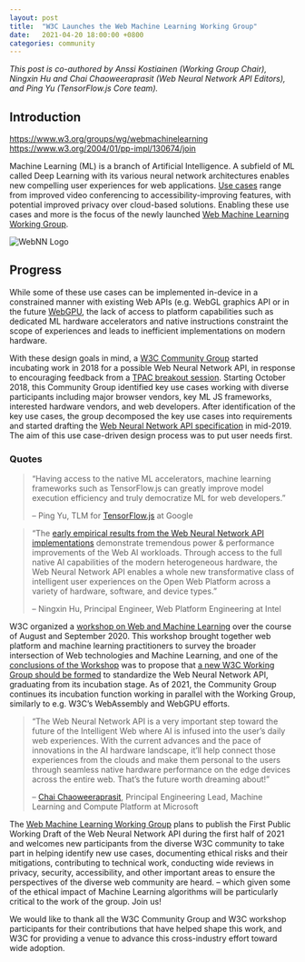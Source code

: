 ```yaml
---
layout: post
title:  "W3C Launches the Web Machine Learning Working Group"
date:   2021-04-20 18:00:00 +0800
categories: community
---
```


*This post is co-authored by Anssi Kostiainen (Working Group Chair), Ningxin Hu and Chai Chaoweeraprasit (Web Neural Network API Editors), and Ping Yu (TensorFlow.js Core team).*

## Introduction

https://www.w3.org/groups/wg/webmachinelearning
https://www.w3.org/2004/01/pp-impl/130674/join

Machine Learning (ML) is a branch of Artificial Intelligence. A subfield of ML called Deep Learning with its various neural network architectures enables new compelling user experiences for web applications. [Use cases](https://webmachinelearning.github.io/webnn/#usecases) range from improved video conferencing to accessibility-improving features, with potential improved privacy over cloud-based solutions. Enabling these use cases and more is the focus of the newly launched [Web Machine Learning Working Group](https://www.w3.org/groups/wg/webmachinelearning").

![WebNN Logo](https://www.w3.org/blog/wp-content/uploads/2021/04/webnn.png)

## Progress

While some of these use cases can be implemented in-device in a constrained manner with existing Web APIs (e.g. WebGL graphics API or in the future [WebGPU](https://gpuweb.github.io/gpuweb/), the lack of access to platform capabilities such as dedicated ML hardware accelerators and native instructions constraint the scope of experiences and leads to inefficient implementations on modern hardware.

With these design goals in mind, a [W3C Community Group](https://www.w3.org/community/webmachinelearning/) started incubating work in 2018 for a possible Web Neural Network API, in response to encouraging feedback from a [TPAC breakout session](https://www.w3.org/2018/10/24-webmachinelearning-minutes.html). Starting October 2018, this Community Group identified key use cases working with diverse participants including major browser vendors, key ML JS frameworks, interested hardware vendors, and web developers. After identification of the key use cases, the group decomposed the key use cases into requirements and started drafting the [Web Neural Network API specification](https://webmachinelearning.github.io/webnn) in mid-2019. The aim of this use case-driven design process was to put user needs first.

### Quotes 

> “Having access to the native ML accelerators, machine learning frameworks such as TensorFlow.js can greatly improve model execution efficiency and truly democratize ML for web developers.”
>
> – Ping Yu, TLM for [TensorFlow.js](https://www.tensorflow.org/js") at Google

> “The [early empirical results from the Web Neural Network API implementations](https://www.w3.org/2020/06/machine-learning-workshop/talks/access_purpose_built_ml_hardware_with_web_neural_network_api.html#slide-10) demonstrate tremendous power &amp; performance improvements of the Web AI workloads. Through access to the full native AI capabilities of the modern heterogeneous hardware, the Web Neural Network API enables a whole new transformative class of intelligent user experiences on the Open Web Platform across a variety of hardware, software, and device types.” 
> 
> &#8211; Ningxin Hu, Principal Engineer, Web Platform Engineering at Intel

W3C organized a [workshop on Web and Machine Learning](https://www.w3.org/2020/06/machine-learning-workshop) over the course of August and September 2020. This workshop brought together web platform and machine learning practitioners to survey the broader intersection of Web technologies and Machine Learning, and one of the [conclusions of the Workshop](https://www.w3.org/2020/06/machine-learning-workshop/report.html) was to propose that [a new W3C Working Group should be formed](https://lists.w3.org/Archives/Public/public-new-work/2021Feb/0007.html) to standardize the Web Neural Network API, graduating from its incubation stage. As of 2021, the Community Group continues its incubation function working in parallel with the Working Group, similarly to e.g. W3C’s WebAssembly and WebGPU efforts.

> “The Web Neural Network API is a very important step toward the future of the Intelligent Web where AI is infused into the user&#8217;s daily web experiences. With the current advances and the pace of innovations in the AI hardware landscape, it&#8217;ll help connect those experiences from the clouds and make them personal to the users through seamless native hardware performance on the edge devices across the entire web. That&#8217;s the future worth dreaming about!”
> 
> &#8211; [Chai Chaoweeraprasit](https://www.w3.org/2020/06/machine-learning-workshop/talks/accelerated_graphics_and_compute_api_for_machine_learning_directml.html), Principal Engineering Lead, Machine Learning and Compute Platform at Microsoft

The [Web Machine Learning Working Group](https://www.w3.org/groups/wg/webmachinelearning) plans to publish the First Public Working Draft of the Web Neural Network API during the first half of 2021 and welcomes new participants from the diverse W3C community to take part in helping identify new use cases, documenting ethical risks and their mitigations, contributing to technical work, conducting wide reviews in privacy, security, accessibility, and other important areas to ensure the perspectives of the diverse web community are heard. &#8211; which given some of the ethical impact of Machine Learning algorithms will be particularly critical to the work of the group. Join us!

We would like to thank all the W3C Community Group and W3C workshop participants for their contributions that have helped shape this work, and W3C for providing a venue to advance this cross-industry effort toward wide adoption.
			


